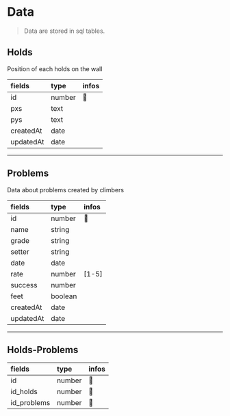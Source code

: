 # Data

> Data are stored in sql tables.

## Holds

Position of each holds on the wall

| fields    | type   | infos |
| :-------- | :----- | :---- |
| id        | number | 🔑    |
| pxs       | text   |
| pys       | text   |
| createdAt | date   |
| updatedAt | date   |

---

## Problems

Data about problems created by climbers

| fields    | type    | infos |
| :-------- | :------ | :---- |
| id        | number  | 🔑    |
| name      | string  |
| grade     | string  |
| setter    | string  |
| date      | date    |       |
| rate      | number  | [1-5] |
| success   | number  |
| feet      | boolean |
| createdAt | date    |
| updatedAt | date    |

---

## Holds-Problems

| fields      | type   | infos |
| :---------- | :----- | :---- |
| id          | number | 🔑    |
| id_holds    | number | 🔐    |
| id_problems | number | 🔐    |
